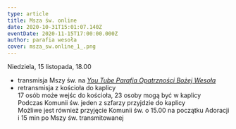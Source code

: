 ```yaml
---
type: article
title: Msza św. online
date: 2020-10-31T15:01:07.140Z
eventDate: 2020-11-15T17:00:00.000Z
author: parafia wesoła
cover: msza_sw.online_1_.png
---
```

<!--StartFragment-->

Niedziela, 15 listopada, 18.00

* transmisja Mszy św. na *[You Tube Parafia Opatrzności Bożej Wesoła](https://www.youtube.com/channel/UCydI-tJHrPj-KT_JTwAi2vw)*
* ​retransmisja z kościoła do kaplicy\
  17 osób może wejśc do kościoła, 23 osoby mogą być w kaplicy\
  Podczas Komunii św. jeden z szfarzy przyjdzie do kaplicy\
  Możliwe jest również przyjęcie Komunii św. o 15.00 na początku Adoracji i 15 min po Mszy św. transmitowanej

<!--EndFragment-->